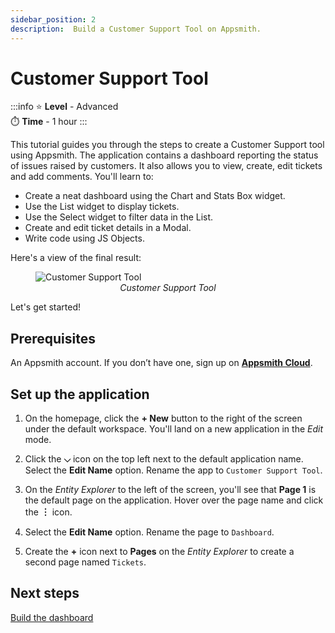 ```yaml
---
sidebar_position: 2
description:  Build a Customer Support Tool on Appsmith.
---
```

# Customer Support Tool

:::info
⭐ **Level** - Advanced <br/>
⏱️ **Time** - 1 hour
:::

This tutorial guides you through the steps to create a Customer Support tool using Appsmith. The application contains a dashboard reporting the status of issues raised by customers. It also allows you to view, create, edit tickets and add comments. You'll learn to:
* Create a neat dashboard using the Chart and Stats Box widget.
* Use the List widget to display tickets.
* Use the Select widget to filter data in the List.
* Create and edit ticket details in a Modal.
* Write code using JS Objects.

Here's a view of the final result:

<figure>
  <img src="/img/customer-support-tool.gif" style= {{width:"100%", height:"auto"}} alt="Customer Support Tool"/>
  <figcaption align = "center"><i>Customer Support Tool</i></figcaption>
</figure>

Let's get started!

## Prerequisites

An Appsmith account. If you don’t have one, sign up on [**Appsmith Cloud**](https://app.appsmith.com/).

## Set up the application

1. On the homepage, click the **+ New** button to the right of the screen under the default workspace. You'll land on a new application in the *Edit* mode. 

2. Click the **⌵** icon on the top left next to the default application name. Select the **Edit Name** option. Rename the app to `Customer Support Tool`.

3. On the *Entity Explorer* to the left of the screen, you'll see that **Page 1** is the default page on the application. Hover over the page name and click the **︙** icon.  

4. Select the **Edit Name** option. Rename the page to `Dashboard`.

5. Create the **+** icon next to **Pages** on the *Entity Explorer* to create a second page named `Tickets`.

## Next steps
[Build the dashboard](/getting-started/tutorials/customer-support-tool/build-the-dashboard)


